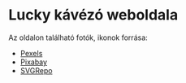 # Lucky kávézó weboldala
Az oldalon található fotók, ikonok forrása:
* [Pexels](https://www.pexels.com/hu-hu/)
* [Pixabay](https://pixabay.com/hu/)
* [SVGRepo](https://www.svgrepo.com/)

